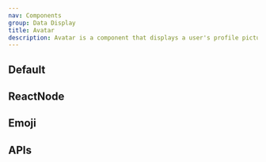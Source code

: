 ```yaml
---
nav: Components
group: Data Display
title: Avatar
description: Avatar is a component that displays a user's profile picture or initials. It can be customized with props like size, shape, background color, and image source. If no image source is provided, it will display the user's initials. This component is typically used in user profile pages, comment sections, or messaging applications.
---
```


## Default

<code src="./demos/index.tsx" nopadding></code>

## ReactNode

<code src="./demos/ReactNode.tsx" center></code>

## Emoji

<code src="./demos/Emoji.tsx" center></code>

## APIs

<API></API>
